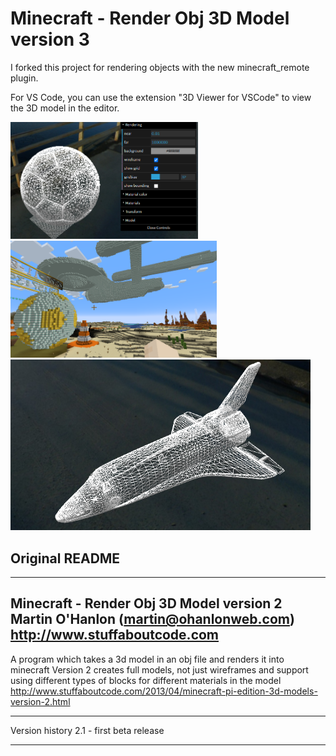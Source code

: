 # Minecraft - Render Obj 3D Model version 3

I forked this project for rendering objects with the new minecraft_remote plugin.

For VS Code, you can use the extension "3D Viewer for VSCode" to view the 3D model in the editor.

<a ahref="objects/obj_viewer.png"><img src="objects/obj_viewer.png" alt="3D Viewer for VSCode" width="300"/></a><a ahref="objects/rendering.png"><img src="objects/rendering.png" alt="rendering" width="330"/></a>
<a ahref="objects/shuttle2.png"><img src="objects/shuttle2.png" alt="shuttle2" width="480"/></a>

## Original README
-------------------------------------------------------------------------------
Minecraft - Render Obj 3D Model version 2
Martin O'Hanlon (martin@ohanlonweb.com)
http://www.stuffaboutcode.com
-------------------------------------------------------------------------------

A program which takes a 3d model in an obj file and renders it into minecraft
Version 2 creates full models, not just wireframes and support using different
types of blocks for different materials in the model
http://www.stuffaboutcode.com/2013/04/minecraft-pi-edition-3d-models-version-2.html

------------------------------------------------------------------------------

Version history
2.1 - first beta release

-------------------------------------------------------------------------------
